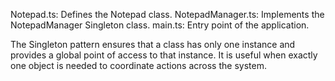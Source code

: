 Notepad.ts: Defines the Notepad class.
NotepadManager.ts: Implements the NotepadManager Singleton class.
main.ts: Entry point of the application.



The Singleton pattern ensures that a class has only one instance and provides a global point of access to that instance. It is useful when exactly one object is needed to coordinate actions across the system.